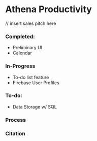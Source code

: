 # Athena Productivity

// insert sales pitch here

### Completed: 
- Preliminary UI
- Calendar

### In-Progress
- To-do list feature
- Firebase User Profiles

### To-do:
- Data Storage w/ SQL

### Process

### Citation
